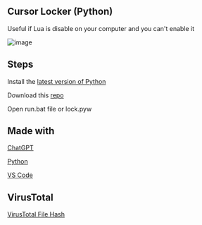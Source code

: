 Cursor Locker (Python)
--
Useful if Lua is disable on your computer and you can't enable it

![image](https://github.com/GuiGui-OfficielYT/cursorlocker-py/assets/62442697/e657715e-1eb0-4fda-a949-20be48e1e0b1)

Steps
--
Install the [latest version of Python](https://www.python.org/downloads/release/python-3120/)

Download this [repo](https://github.com/GuiGui-OfficielYT/cursorlocker-py/archive/refs/heads/main.zip)

Open run.bat file or lock.pyw

Made with
--
[ChatGPT](https://chat.openai.com/share/48891bd5-db36-4f5f-b177-e1ec8fcf3ca3)

[Python](https://www.python.org)

[VS Code](https://code.visualstudio.com)

VirusTotal
--
[VirusTotal File Hash](https://www.virustotal.com/gui/file/efccf5c160cd17cc67d80d8dbbf5ce8f3317e07b9b1b04cfd3872f33925cee0b)
